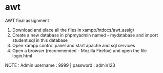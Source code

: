 # awt
AWT final assignment

1. Download and place all the files in xampp/htdocs/awt_assig/
2. Create a new database in phpmyadmin named - mydatabase and import student.sql in this database
3. Open xampp control panel and start apache and sql services
4. Open a browser (recommended - Mozilla Firefox) and open the file login.html

NOTE : Admin username : 9999 | password : admin123
